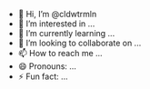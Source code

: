 - 👋 Hi, I’m @cldwtrmln
- 👀 I’m interested in ...
- 🌱 I’m currently learning ...
- 💞️ I’m looking to collaborate on ...
- 📫 How to reach me ...
- 😄 Pronouns: ...
- ⚡ Fun fact: ...

<!---
cldwtrmln/cldwtrmln is a ✨ special ✨ repository because its `README.md` (this file) appears on your GitHub profile.
You can click the Preview link to take a look at your changes.
--->
